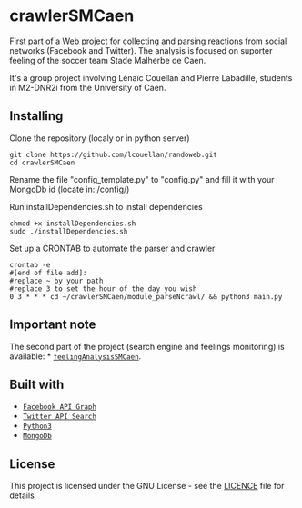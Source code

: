 # crawlerSMCaen
First part of a Web project for collecting and parsing reactions from social networks (Facebook and Twitter). The analysis is focused on suporter feeling of the soccer team Stade Malherbe de Caen.

It's a group project involving Lénaïc Couellan and Pierre Labadille, students in M2-DNR2i from the University of Caen.

## Installing

Clone the repository (localy or in python server)
```
git clone https://github.com/lcouellan/randoweb.git
cd crawlerSMCaen
```

Rename the file "config_template.py" to "config.py" and fill it with your MongoDb id (locate in: /config/)

Run installDependencies.sh to install dependencies
```
chmod +x installDependencies.sh
sudo ./installDependencies.sh
```

Set up a CRONTAB to automate the parser and crawler
```
crontab -e
#[end of file add]:
#replace ~ by your path
#replace 3 to set the hour of the day you wish
0 3 * * * cd ~/crawlerSMCaen/module_parseNcrawl/ && python3 main.py
```

## Important note

The second part of the project (search engine and feelings monitoring) is available:  * [`feelingAnalysisSMCaen`](https://github.com/plabadille/feelingAnalysisSMCaen).

## Built with

* [`Facebook API Graph`](https://developers.facebook.com/docs/graph-api/)
* [`Twitter API Search`](https://dev.twitter.com/rest/public/search)
* [`Python3`](https://www.python.org/download/releases/3.0/)
* [`MongoDb`](https://www.mongodb.com/fr)

## License

This project is licensed under the GNU License - see the [LICENCE](LICENSE) file for details
